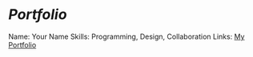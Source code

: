 # *_Portfolio_*
Name: Your Name
Skills: Programming, Design, Collaboration
Links: [My Portfolio](http://example.com)
